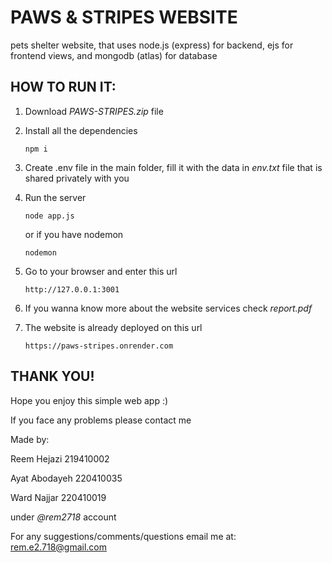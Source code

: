 # PAWS & STRIPES WEBSITE

pets shelter website, that uses node.js (express) for backend, ejs for frontend views, and mongodb (atlas) for database

## HOW TO RUN IT:

1. Download _PAWS-STRIPES.zip_ file

2. Install all the dependencies

   ```
   npm i
   ```

3. Create .env file in the main folder, fill it with the data in _env.txt_ file that is shared privately with you

4. Run the server

   ```
   node app.js
   ```

   or if you have nodemon

   ```
   nodemon
   ```

5. Go to your browser and enter this url

   ```
   http://127.0.0.1:3001
   ```

6. If you wanna know more about the website services check _report.pdf_

7. The website is already deployed on this url

   ```
   https://paws-stripes.onrender.com
   ```

## THANK YOU!

Hope you enjoy this simple web app :)

If you face any problems please contact me

Made by:

Reem Hejazi 219410002

Ayat Abodayeh 220410035

Ward Najjar 220410019

under _@rem2718_ account

For any suggestions/comments/questions email me at: rem.e2.718@gmail.com
